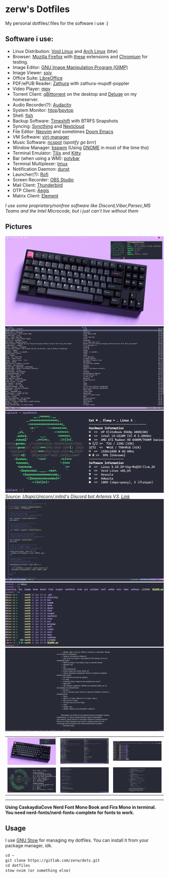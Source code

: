 # zerw's Dotfiles
My personal dotfiles/.files for the software i use :)

## Software i use:
* Linux Distribution: [Void Linux](https://voidlinux.org) and [Arch Linux](https://archlinux.org) (btw)
* Browser: [Mozilla Firefox](https://www.mozilla.org/en-US/firefox/new/) with [these](pix/extensions.png) extensions and [Chromium](https://chromium.org) for testing.
* Image Editor: [GNU Image Manipulation Program (GIMP)](https://www.gimp.org)
* Image Viewer: [sxiv](https://github.com/muennich/sxiv)
* Office Suite: [LibreOffice](https://www.libreoffice.org/)
* PDF/ePUB Reader: [Zathura](https://pwmt.org/projects/zathura/) with zathura-mupdf-poppler
* Video Player: [mpv](https://mpv.io)
* Torrent Client: [qBittorrent](https://www.qbittorrent.org/) on the desktop and [Deluge](https://github.com/binhex/arch-delugevpn) on my homeserver.
* Audio Recorder(?): [Audacity](https://www.audacityteam.org/)
* System Monitor: [htop](https://htop.dev/)/[bpytop](https://github.com/aristocratos/bpytop)
* Shell: [fish](https://fishshell.com/)
* Backup Software: [Timeshift](https://github.com/teejee2008/timeshift) with BTRFS Snapshots
* Syncing: [Syncthing](https://syncthing.net/) and [Nextcloud](https://nextcloud.com/)
* File Editor: [Neovim](https://neovim.io/) and sometimes [Doom Emacs](https://www.gnu.org/software/emacs/)
* VM Software: [virt-manager](https://virt-manager.org/)
* Music Software: [ncspot](https://github.com/hrkfdn/ncspot) (*spotify go brrr*)
* Window Manager: [bspwm](https://github.com/baskerville/bspwm) (Using [GNOME](https://www.gnome.org/) in most of the time tho)
* Terminal Emulator: [Tilix](https://gnunn1.github.io/tilix-web/) and [Kitty](https://sw.kovidgoyal.net/kitty/)
* Bar (when using a WM): [polybar](https://polybar.github.io/)
* Terminal Multiplexer: [tmux](https://github.com/tmux/tmux)
* Notification Daemon: [dunst](https://dunst-project.org/)
* Launcher(?): [Rofi](https://github.com/davatorium/rofi)
* Screen Recorder: [OBS Studio](https://obsproject.com/)
* Mail Client: [Thunderbird](https://www.thunderbird.net/en-US/)
* OTP Client: [Aegis](https://getaegis.app/)
* Matrix Client: [Element](https://element.io)

*I use some proprietary/nonfree software like Discord,Viber,Parsec,MS Teams and the Intel Microcode, but i just can't live without them*

## Pictures
![](pix/bspwm.png)
![](pix/ncspot.png)
![](pix/neofetch.png)
*Source: UtopicUnicorn/.initrd's Discord bot Artemis V3. [Link](https://github.com/UtopicUnicorns/artemisv3)*
![](pix/nvim.png)
![](pix/shell.png)
![](pix/zathura.png)


| | | |
| --- | --- | --- |
| ![](pix/bspwm.png) | ![](pix/ncspot.png) | ![](pix/shell.png) |
| ![](pix//neofetch.png) | ![](pix/nvim.png) | ![](pix/zathura.png) |
---

**Using CaskaydiaCove Nerd Font Mono Book and Fira Mono in terminal. You need nerd-fonts/nerd-fonts-complete for fonts to work.**

## Usage

I use [GNU Stow](https://www.youtube.com/watch?v=MJBVA4LeJKA) for managing my dotfiles. You can install it from your package manager, idk.
```
cd ~
git clone https://gitlab.com/zerw/dots.git
cd dotfiles
stow nvim (or something else)
```

